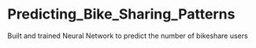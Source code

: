 # Predicting_Bike_Sharing_Patterns
Built and trained Neural Network to predict the number of bikeshare users
